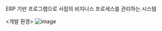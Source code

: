 ERP 기반 프로그램으로 서점의 비지니스 프로세스를 관리하는 시스템

<개발 환경>
![image](https://github.com/eunjung15/semipj_erd/assets/135147602/a6897d64-eb62-4a99-9252-1e9a1f48fbfa)

